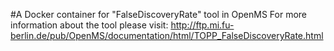 #A Docker container for "FalseDiscoveryRate" tool in OpenMS
For more information about the tool please visit:
http://ftp.mi.fu-berlin.de/pub/OpenMS/documentation/html/TOPP_FalseDiscoveryRate.html
